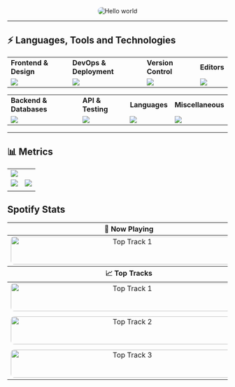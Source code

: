 <div align="center">
  <img src="https://raw.githubusercontent.com/taufeeqriyaz/taufeeqriyaz/master/assets/hello.svg" alt="Hello world" style="border-radius: 8px;">
</div>

<hr>

## ⚡ Languages, Tools and Technologies

<table> 
<tr>
<td>
<strong>Frontend & Design</strong>
</td>
<td>
<strong>DevOps & Deployment</strong>
</td>
<td>
<strong>Version Control</strong>
</td>
<td>
<strong>Editors</strong>
</td>
</tr>
<tr>
<td>
<img src = "https://skillicons.dev/icons?i=js,react,nextjs,redux,bootstrap,materialui,tailwindcss,emotion,styledcomponents,figma" >
</td>
<td>
<img src = "https://skillicons.dev/icons?i=vercel,azure,docker,aws,githubactions,netlify,heroku,gcp&theme=dark">
</td>
<td>
<img src = "https://skillicons.dev/icons?i=git,github,gitlab,bash&theme=dark">
</td>
<td>
<img src = "https://skillicons.dev/icons?i=vscode,codepen&theme=dark">
</td>
</tr>
</table>


<table>
<tr>
<td>
<strong>Backend & Databases</strong>
</td>
<td>
<strong>API & Testing</strong>
</td>
<td>
<strong>Languages</strong>
</td>
<td>
<strong>Miscellaneous</strong>
</td>
</tr>
<tr>
<td>
<img src = "https://skillicons.dev/icons?i=nodejs,flask,postgresql,mysql,sequelize,mongodb,express,firebase&theme=dark">
</td>
<td>
<img src = "https://skillicons.dev/icons?i=postman,graphql,supabase&theme=dark">
</td>
<td>
<img src = "https://skillicons.dev/icons?i=c,cpp,py,rust&theme=dark">
</td>
<td>
<img src = "https://skillicons.dev/icons?i=md,raspberrypi,arduino,linux&theme=dark">
</td>
</tr>
</table>
<hr>


## 📊 Metrics

<table>
<tr>
<td colspan = "2">
<a href = "https://taufeeq.bio.link">
<img src="https://github-readme-activity-graph.vercel.app/graph?username=TaufeeqRiyaz&bg_color=2e3440&hide_border=true&point=false&line=88c0d0&radius=8&area=true&area_color=88c0d0&title_color=ffffff&color=ffffff">
</a>
</td>
</tr>
<tr>
<td>
<a href="https://linkedin.com/in/taufeeq">
<img src="https://github-readme-stats.vercel.app/api?username=TaufeeqRiyaz&hide_border=true&include_all_commits=true&count_private=true&show_icons=true&line_height=20&theme=nord">
</a>
</td>
<td>
<a href="https://wakatime.com/@taufeeq">
<img src="https://github-readme-stats.vercel.app/api/top-langs/?username=TaufeeqRiyaz&langs_count=6&hide_border=true&border_radius=4.5&layout=compact&theme=nord">
</a>
</td>
</tr>
<tr>
<td colspan = "2">
</td>
</tr>
</table>

## Spotify Stats

<table align="center">
  <thead>
    <tr>
      <th>🎵 Now Playing</th>
    </tr>
  </thead>
  <tbody>
      <tr>
      <td align="center">
        <a href="https://taufeeq-now-playing.vercel.app/now-playing&open">
          <img src="https://taufeeq-now-playing.vercel.app/now-playing" width="540" height="64" alt="Top Track 1" style="border-radius: 8px;">
        </a>
      </td>
    </tr>
  </tbody>
  <thead>
    <tr>
      <th>📈 Top Tracks</th>
    </tr>
  </thead>
  <tbody>
    <tr>
      <td align="center">
        <a href="https://taufeeq-now-playing.vercel.app/top-tracks?i=1&open">
          <img src="https://taufeeq-now-playing.vercel.app/top-tracks?i=1" width="540" height="64" alt="Top Track 1" style="border-radius: 8px;">
        </a>
      </td>
    </tr>
    <tr>
      <td align="center"></td>
    </tr>
    <tr>
      <td align="center">
        <a href="https://taufeeq-now-playing.vercel.app/top-tracks?i=2&open">
          <img src="https://taufeeq-now-playing.vercel.app/top-tracks?i=2" width="540" height="64" alt="Top Track 2" style="border-radius: 8px;">
        </a>
      </td>
    </tr>
    <tr>
      <td align="center"></td> 
    </tr>
    <tr>
      <td align="center">
        <a href="https://taufeeq-now-playing.vercel.app/top-tracks?i=3&open">
          <img src="https://taufeeq-now-playing.vercel.app/top-tracks?i=3" width="540" height="64" alt="Top Track 3" style="border-radius: 8px;">
        </a>
      </td>
    </tr>
  </tbody>
</table>
